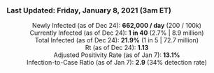 ### Last Updated: Friday, January 8, 2021 (3am ET)
<p align="center">
Newly Infected (as of Dec 24): <b>662,000 / day</b> 
(200 / 100k)<br>
Currently Infected (as of Dec 24): <b>1 in 40</b>
(2.7% | 8.9 million)<br>
Total Infected (as of Dec 24): <b>21.9%</b>
(1 in 5 | 72.7 million)<br>
Rt (as of Dec 24): <b>1.13</b><br>
Adjusted Positivity Rate (as of Jan 7): <b>13.1%</b><br>
Infection-to-Case Ratio (as of Jan 7): <b>2.9</b> (34% detection rate)</p>